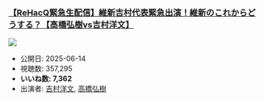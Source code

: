 ### [【ReHacQ緊急生配信】維新吉村代表緊急出演！維新のこれからどうする？【高橋弘樹vs吉村洋文】](https://www.youtube.com/watch?v=b4jsif_rwkA)
[![](https://img.youtube.com/vi/b4jsif_rwkA/hqdefault.jpg)](https://www.youtube.com/watch?v=b4jsif_rwkA)
-   公開日: 2025-06-14
-   視聴数: 357,295
-   **いいね数: 7,362**
-   出演者: [吉村洋文](/rehacq_fan/people/吉村洋文 "wikilink"), [高橋弘樹](/rehacq_fan/people/高橋弘樹 "wikilink")
